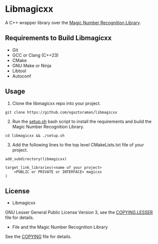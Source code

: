 # Libmagicxx

A C++ wrapper library over the [Magic Number Recognition Library](https://github.com/file/file#readme-for-file1-command-and-the-libmagic3-library).

## Requirements to Build Libmagicxx

+ Git
+ GCC or Clang (C++23)
+ CMake
+ GNU Make or Ninja
+ Libtool
+ Autoconf

## Usage

1. Clone the libmagicxx repo into your project.

```
git clone https://github.com/oguztoraman/libmagicxx
```

2. Run the [setup.sh](https://github.com/oguztoraman/libmagicxx/blob/main/setup.sh) bash script to install the requirements and build the Magic Number Recognition Library.

```
cd libmagicxx && ./setup.sh
```

3. Add the following lines to the top level CMakeLists.txt file of your project.

```
add_subdirectory(libmagicxx)

target_link_libraries(<name of your project>
    <PUBLIC or PRIVATE or INTERFACE> magicxx
)
```

## License

+ Libmagicxx

GNU Lesser General Public License Version 3, see the [COPYING.LESSER](https://github.com/oguztoraman/libmagicxx/blob/main/COPYING.LESSER) file for details.

+ File and the Magic Number Recognition Library

See the [COPYING](https://github.com/file/file/blob/master/COPYING) file for details.
